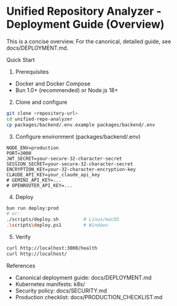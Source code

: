 # Unified Repository Analyzer - Deployment Guide (Overview)

This is a concise overview. For the canonical, detailed guide, see docs/DEPLOYMENT.md.

Quick Start
1) Prerequisites
- Docker and Docker Compose
- Bun 1.0+ (recommended) or Node.js 18+

2) Clone and configure
```bash
git clone <repository-url>
cd unified-repo-analyzer
cp packages/backend/.env.example packages/backend/.env
```

3) Configure environment (packages/backend/.env)
```env
NODE_ENV=production
PORT=3000
JWT_SECRET=your-secure-32-character-secret
SESSION_SECRET=your-secure-32-character-secret
ENCRYPTION_KEY=your-32-character-encryption-key
CLAUDE_API_KEY=your_claude_api_key
# GEMINI_API_KEY=...
# OPENROUTER_API_KEY=...
```

4) Deploy
```bash
bun run deploy:prod
# or:
./scripts/deploy.sh         # Linux/macOS
.\scripts\deploy.ps1        # Windows
```

5) Verify
```bash
curl http://localhost:3000/health
curl http://localhost/
```

References
- Canonical deployment guide: docs/DEPLOYMENT.md
- Kubernetes manifests: k8s/
- Security policy: docs/SECURITY.md
- Production checklist: docs/PRODUCTION_CHECKLIST.md